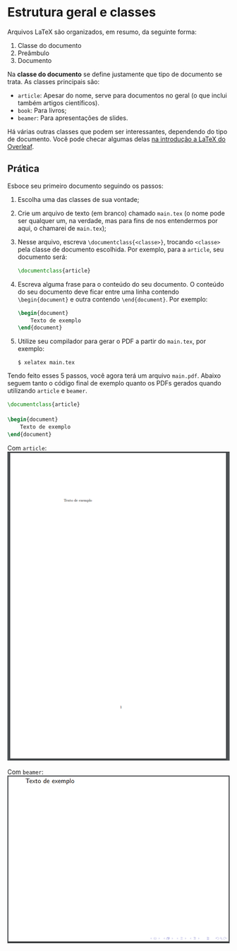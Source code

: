 Estrutura geral e classes
=========================

Arquivos LaTeX são organizados, em resumo, da seguinte forma:

1. Classe do documento
2. Preâmbulo
3. Documento

Na **classe do documento** se define justamente que tipo de documento se trata.
As classes principais são:
- `article`: Apesar do nome, serve para documentos no geral (o que inclui
  também artigos científicos).
- `book`: Para livros;
- `beamer`: Para apresentações de slides.

Há várias outras classes que podem ser interessantes, dependendo do tipo de
documento. Você pode checar algumas delas [na introdução a LaTeX do
Overleaf](https://www.overleaf.com/learn/latex/Creating_a_document_in_LaTeX#Reference_guide).

Prática
-------

Esboce seu primeiro documento seguindo os passos:
1. Escolha uma das classes de sua vontade;
2. Crie um arquivo de texto (em branco) chamado `main.tex` (o nome pode ser
   qualquer um, na verdade, mas para fins de nos entendermos por aqui, o
   chamarei de `main.tex`);
3. Nesse arquivo, escreva `\documentclass{<classe>}`, trocando `<classe>` pela
   classe de documento escolhida. Por exemplo, para a `article`, seu documento
   será:

   ```latex
   \documentclass{article}
   ```

4. Escreva alguma frase para o conteúdo do seu documento. O conteúdo do seu
   documento deve ficar entre uma linha contendo `\begin{document}` e outra
   contendo `\end{document}`. Por exemplo:

   ```latex
   \begin{document}
       Texto de exemplo
   \end{document}
   ```

5. Utilize seu compilador para gerar o PDF a partir do `main.tex`, por exemplo:

   ```console
   $ xelatex main.tex
   ```

Tendo feito esses 5 passos, você agora terá um arquivo `main.pdf`. Abaixo
seguem tanto o código final de exemplo quanto os PDFs gerados quando utilizando
`article` e `beamer`.

```latex
\documentclass{article}

\begin{document}
    Texto de exemplo
\end{document}
```

Com `article`:
![Exemplo 1 compilado com Article](./img/example-article-1.png)

Com `beamer`:
![Exemplo 1 compilado com Beamer](./img/example-beamer-1.png)
